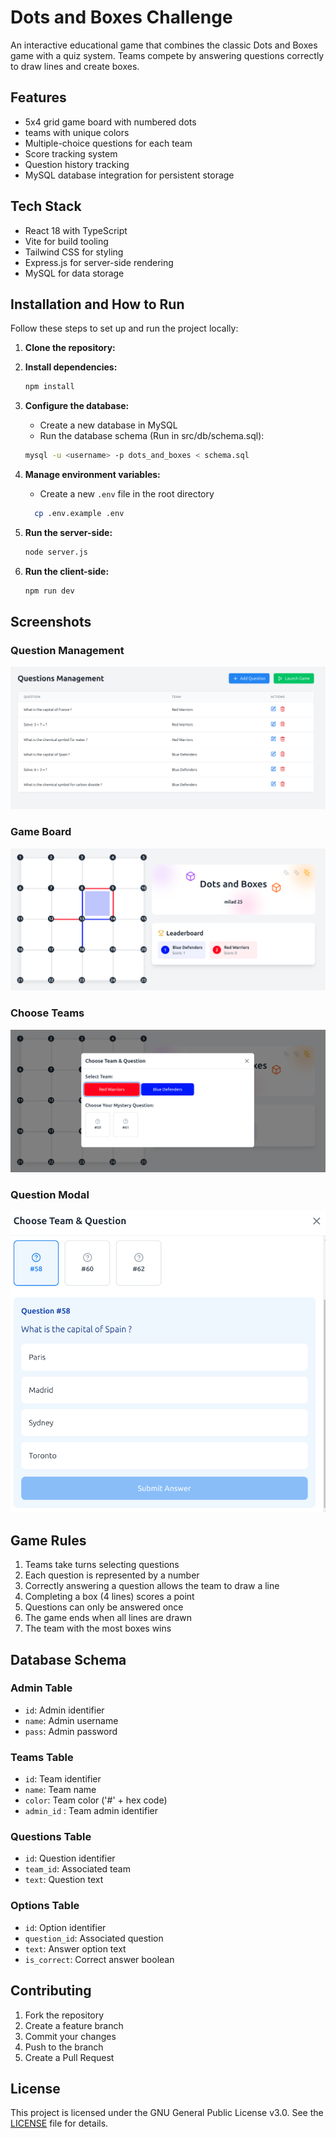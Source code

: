 # Dots and Boxes Challenge

An interactive educational game that combines the classic Dots and Boxes game with a quiz system. Teams compete by answering questions correctly to draw lines and create boxes.

## Features

- 5x4 grid game board with numbered dots
- teams with unique colors
- Multiple-choice questions for each team
- Score tracking system
- Question history tracking
- MySQL database integration for persistent storage

## Tech Stack
- React 18 with TypeScript
- Vite for build tooling
- Tailwind CSS for styling
- Express.js for server-side rendering
- MySQL for data storage


## Installation and How to Run
Follow these steps to set up and run the project locally:

1. **Clone the repository:**

2. **Install dependencies:**
    ```sh
    npm install
    ```
3. **Configure the database:**
    - Create a new database in MySQL
    - Run the database schema (Run in src/db/schema.sql):
    ```sh
    mysql -u <username> -p dots_and_boxes < schema.sql
    ```
4. **Manage environment variables:**
    - Create a new `.env` file in the root directory
    ```sh
      cp .env.example .env
    ```
5. **Run the server-side:**
    ```sh
    node server.js
    ```
6. **Run the client-side:**
    ```sh
    npm run dev
    ```


## Screenshots
### Question Management
![QuestionsManagement.png](assets/QuestionsManagement.png)

### Game Board
![GameBoard.png](assets/GameBoard.png)

### Choose Teams
![ChooseTeams.png](assets/ChooseTeams.png)

### Question Modal
![QuestionModal.png](assets/QuestionModal.png)

## Game Rules

1. Teams take turns selecting questions
2. Each question is represented by a number
3. Correctly answering a question allows the team to draw a line
4. Completing a box (4 lines) scores a point
5. Questions can only be answered once
6. The game ends when all lines are drawn
7. The team with the most boxes wins

## Database Schema

### Admin Table
- `id`: Admin identifier
- `name`: Admin username
- `pass`: Admin password

### Teams Table
- `id`: Team identifier
- `name`: Team name
- `color`: Team color ('#' + hex code)
- `admin_id` : Team admin identifier

### Questions Table
- `id`: Question identifier
- `team_id`: Associated team
- `text`: Question text

### Options Table
- `id`: Option identifier
- `question_id`: Associated question
- `text`: Answer option text
- `is_correct`: Correct answer boolean

## Contributing

1. Fork the repository
2. Create a feature branch
3. Commit your changes
4. Push to the branch
5. Create a Pull Request

## License
This project is licensed under the GNU General Public License v3.0. See the [LICENSE](LICENSE) file for details.